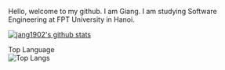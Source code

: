 Hello, welcome to my github. I am Giang. I am studying Software Engineering at FPT University in Hanoi.

[![jang1902's github stats](https://github-readme-stats.vercel.app/api?username=jang1902)](https://github.com/jang1902/)

Top Language </br>
![Top Langs](https://github-readme-stats.vercel.app/api/top-langs/?username=jang1902&theme=tokyonight)

